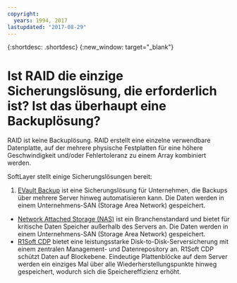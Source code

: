```yaml
---
copyright:
  years: 1994, 2017
lastupdated: "2017-08-29"
---
```


{:shortdesc: .shortdesc}
{:new_window: target="_blank"}

# Ist RAID die einzige Sicherungslösung, die erforderlich ist? Ist das überhaupt eine Backuplösung?

RAID ist keine Backuplösung. RAID erstellt eine einzelne verwendbare Datenplatte, auf der mehrere physische Festplatten für eine höhere Geschwindigkeit und/oder Fehlertoleranz zu einem Array kombiniert werden. 

SoftLayer stellt einige Sicherungslösungen bereit:

1. [EVault Backup](/infrastructure/backup/index.html) ist eine Sicherungslösung für Unternehmen, die Backups über mehrere Server hinweg automatisieren kann. Die Daten werden in einem Unternehmens-SAN (Storage Area Network) gespeichert.
* [Network Attached Storage (NAS)](/infrastructure/network-attached-storage/nas.html) ist ein Branchenstandard und bietet für kritische Daten Speicher außerhalb des Servers an. Die Daten werden in einem Unternehmens-SAN (Storage Area Network) gespeichert.
* [R1Soft CDP](/infrastructure/backup/r1soft.html) bietet eine leistungsstarke Disk-to-Disk-Serversicherung mit einem zentralen Management- und Datenrepository an. R1Soft CDP schützt Daten auf Blockebene. Eindeutige Plattenblöcke auf dem Server werden ein einziges Mal über alle Wiederherstellungspunkte hinweg gespeichert, wodurch sich die Speichereffizienz erhöht.
